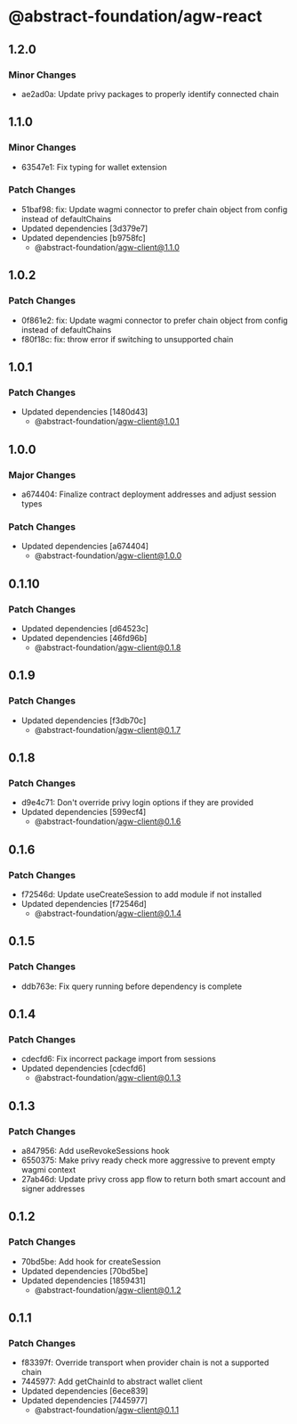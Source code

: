 # @abstract-foundation/agw-react

## 1.2.0

### Minor Changes

- ae2ad0a: Update privy packages to properly identify connected chain

## 1.1.0

### Minor Changes

- 63547e1: Fix typing for wallet extension

### Patch Changes

- 51baf98: fix: Update wagmi connector to prefer chain object from config instead of defaultChains
- Updated dependencies [3d379e7]
- Updated dependencies [b9758fc]
  - @abstract-foundation/agw-client@1.1.0

## 1.0.2

### Patch Changes

- 0f861e2: fix: Update wagmi connector to prefer chain object from config instead of defaultChains
- f80f18c: fix: throw error if switching to unsupported chain

## 1.0.1

### Patch Changes

- Updated dependencies [1480d43]
  - @abstract-foundation/agw-client@1.0.1

## 1.0.0

### Major Changes

- a674404: Finalize contract deployment addresses and adjust session types

### Patch Changes

- Updated dependencies [a674404]
  - @abstract-foundation/agw-client@1.0.0

## 0.1.10

### Patch Changes

- Updated dependencies [d64523c]
- Updated dependencies [46fd96b]
  - @abstract-foundation/agw-client@0.1.8

## 0.1.9

### Patch Changes

- Updated dependencies [f3db70c]
  - @abstract-foundation/agw-client@0.1.7

## 0.1.8

### Patch Changes

- d9e4c71: Don't override privy login options if they are provided
- Updated dependencies [599ecf4]
  - @abstract-foundation/agw-client@0.1.6

## 0.1.6

### Patch Changes

- f72546d: Update useCreateSession to add module if not installed
- Updated dependencies [f72546d]
  - @abstract-foundation/agw-client@0.1.4

## 0.1.5

### Patch Changes

- ddb763e: Fix query running before dependency is complete

## 0.1.4

### Patch Changes

- cdecfd6: Fix incorrect package import from sessions
- Updated dependencies [cdecfd6]
  - @abstract-foundation/agw-client@0.1.3

## 0.1.3

### Patch Changes

- a847956: Add useRevokeSessions hook
- 6550375: Make privy ready check more aggressive to prevent empty wagmi context
- 27ab46d: Update privy cross app flow to return both smart account and signer addresses

## 0.1.2

### Patch Changes

- 70bd5be: Add hook for createSession
- Updated dependencies [70bd5be]
- Updated dependencies [1859431]
  - @abstract-foundation/agw-client@0.1.2

## 0.1.1

### Patch Changes

- f83397f: Override transport when provider chain is not a supported chain
- 7445977: Add getChainId to abstract wallet client
- Updated dependencies [6ece839]
- Updated dependencies [7445977]
  - @abstract-foundation/agw-client@0.1.1
